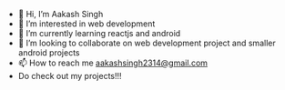 - 👋 Hi, I’m Aakash Singh
- 👀 I’m interested in web development
- 🌱 I’m currently learning reactjs and android
- 💞️ I’m looking to collaborate on  web development project and smaller android projects
- 📫 How to reach me aakashsingh2314@gmail.com
- Do check out my projects!!!

<!---
singhAakash2314/singhAakash2314 is a ✨ special ✨ repository because its `README.md` (this file) appears on your GitHub profile.
You can click the Preview link to take a look at your changes.
--->
